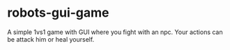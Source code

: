 # robots-gui-game
A simple 1vs1 game with GUI where you fight with an npc. Your actions can be attack him or heal yourself.


